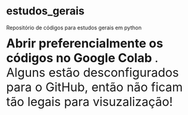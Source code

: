 # estudos_gerais
Repositório de códigos para estudos gerais em python

<div>
<font size='6'> <strong> Abrir preferencialmente os códigos no Google Colab </strong>. Alguns estão desconfigurados para o GitHub, então não ficam tão legais para visuzalização! </font>
</div>

<br>
